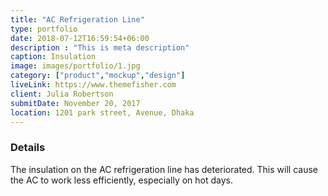 ```yaml
---
title: "AC Refrigeration Line"
type: portfolio
date: 2018-07-12T16:59:54+06:00
description : "This is meta description"
caption: Insulation
image: images/portfolio/1.jpg
category: ["product","mockup","design"]
liveLink: https://www.themefisher.com
client: Julia Robertson
submitDate: November 20, 2017
location: 1201 park street, Avenue, Dhaka
---
```

### Details

The insulation on the AC refrigeration line has deteriorated. This will cause the AC to work less efficiently, especially on hot days.



